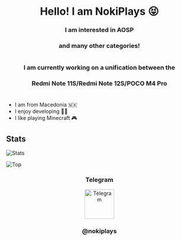 <h1 align="center">Hello! I am NokiPlays 😝</h1>
<h3 align="center">I am interested in AOSP</h3>
<h3 align="center">and many other categories!</h1>
<h1 align="center"></h1>
<h3 align="center">I am currently working on a unification between the</h3>
<h3 align="center">Redmi Note 11S/Redmi Note 12S/POCO M4 Pro</h1>
<h1 align="center"></h1>

- I am from Macedonia 🇲🇰
- I enjoy developing 👨‍💻
- I like playing Minecraft 🎮


## Stats

![Stats](https://github-readme-stats.vercel.app/api?username=nokidevz&show_icons=true&theme=onedark&count_private=true)

![Top](https://github-readme-stats.vercel.app/api/top-langs/?username=nokidevz&layout=compact&theme=onedark&count_private=true)

<h3 align="center">Telegram</h3>

<div align="center" href="https://t.me/nokiplays" target="_blank">
  <img src="https://upload.wikimedia.org/wikipedia/commons/thumb/8/83/Telegram_2019_Logo.svg/2048px-Telegram_2019_Logo.svg.png" width="80" height="80" alt="Telegram"/>
</div>
<h3 align="center">@nokiplays</h3>
